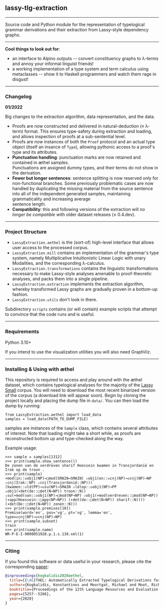 ## lassy-tlg-extraction

---

Source code and Python module for the representation of typelogical grammar derivations and their extraction from 
Lassy-style dependency graphs. 

---

**Cool things to look out for**:
* an interface to Alpino outputs -- convert constituency graphs to λ-terms and annoy your informal linguist friends!
* a working implementation of a type system and term calculus using metaclasses -- show it to Haskell 
programmers and watch them rage in disgust!

---

### Changelog

**01/2022**

Big changes to the extraction algorithm, data representation, and the data.
* Proofs are now constructed and delivered in natural-deduction (≡ λ-term) format. This ensures type-safety during 
extraction and loading, and allows inspection of proofs at a sub-sentential level.
* Proofs are now instances of both the `Proof` protocol and an actual type object (itself an insance of `Type`), 
allowing pythonic access to a proof's type and its attributes.
* **Punctuation handling**: punctuation marks are now retained and contained in æthel samples.  
Punctuations are assigned dummy types, and their terms do not show in the derivation.
* **Fewer but longer sentences**: sentence splitting is now reserved only for non-functional branches.
Some previously problematic cases are now handled by duplicating the missing material from the source 
sentence into all of the independent generated samples, maintaining grammaticality and increasing average  
sentence length.
* **Compatibility**: this and following versions of the extraction will *no longer be compatible* with 
older dataset releases (≤ 0.4.dev).  
---

### Project Structure
* `LassyExtraction.aethel` is the (sort-of) high-level interface that allows user access to the processed corpus.
* `LassyExtraction.mill` contains an implementation of the grammar's type system, namely 
 Multiplicative Intuitionistic Linear Logic with unary Modalities, and the corresponding λ-calculus.
* `LassyExtraction.transformations` contains the linguistic transformations necessary to make Lassy-style 
 analyses amenable to proof-theoretic analyses, and packs them into a single pipeline.
* `LassyExtraction.extraction` implements the extraction algorithm, whereby transformed Lassy graphs are gradually
proven in a bottom-up fashion.
* `LassyExtraction.utils` don't look in there.

Subdirectory `scripts` contains (or will contain) example scripts that attempt to convince that the code runs and is 
useful.

---

### Requirements
Python 3.10+

If you intend to use the visualization utilities you will also need GraphViz.

---

### Installing & Using with æthel
This repository is required to access and play around with the æthel dataset, which contains typelogical analyses
for the majority of the [Lassy Small](https://taalmaterialen.ivdnt.org/download/lassy-klein-corpus6/) corpus.
You will need to download the most recent binarized version of the corpus (a download link will appear soon). 
Begin by cloning the project locally and placing the dump file in `data/`.
You can then load the dump by running:

```
from LassyExtraction.aethel import load_data
samples = load_data(PATH_TO_DUMP_FILE)
```
samples are instances of the `Sample` class, which contains several attributes of interest. Note that loading might take 
a short while, as proofs are reconstructed bottom up and type-checked along the way.

Example usage:
```
>>> sample = samples[1312]
>>> print(sample.show_sentence())
De zonen van de verdreven sharif Hoessein kwamen in Transjordanië en Irak op de troon .
>>> print(sample)
▾mod(in::◇obj1(NP)⊸□mod(SMAIN⊸SMAIN) ▵obj1(en::◇cnj(NP)⊸◇cnj(NP)⊸NP ▵cnj(Irak::NP) ▵cnj(Transjordanië::NP))) (kwamen::◇ld(PP)⊸◇su(NP)⊸SMAIN ▵ld(op::◇obj1(NP)⊸PP ▵obj1(▾det(de::□det(N⊸NP)) troon::N)) ▵su(▾mod(van::◇obj1(NP)⊸□mod(NP⊸NP) ▵obj1(▾mod(verdreven::□mod(NP⊸NP)) (▾app(Hoessein::□app(NP⊸NP)) (▾det(de::□det(N⊸NP)) sharif::N)))) (▾det(De::□det(N⊸NP)) zonen::N)))
>>> print(sample.premises[10])
Premise(word='en', pos='vg', pt='vg', lemma='en', type=◇cnj(NP)⊸◇cnj(NP)⊸NP)
>>> print(sample.subset)
train
>>> print(sample.name)
WR-P-E-I-0000051928.p.1.s.138.xml(1)
```
---
### Citing
If you found this software or data useful in your research, please cite the corresponding [paper](http://www.lrec-conf.org/proceedings/lrec2020/pdf/2020.lrec-1.647.pdf):
```BibTeX
@inproceedings{kogkalidis2020aethel,
  title={{\AE}THEL: Automatically Extracted Typelogical Derivations for Dutch},
  author={Kogkalidis, Konstantinos and Moortgat, Michael and Moot, Richard},
  booktitle={Proceedings of the 12th Language Resources and Evaluation Conference},
  pages={5257--5266},
  year={2020}
}
```
